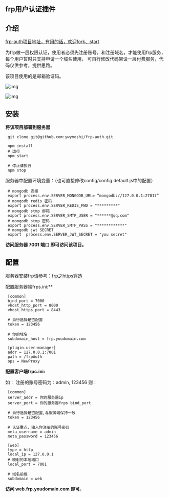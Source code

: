 ## **frp用户认证插件**

## **介绍**

[frp-auth项目地址，有用的话，欢迎fork、start](https://github.com/ywymoshi/frp-auth)

为frp做一层权限认证，使用者必须先注册账号，和注册域名，才能使用frp服务，每个用户暂时只支持申请一个域名使用， 可自行修改代码架设一层付费服务，代码仅供参考，提供思路。

该项目使用的是邮箱验证码。

![img](https://pic2.zhimg.com/v2-9af33496d7bc8c345b9aa9e7cf385069_b.png)

![img](https://pic4.zhimg.com/v2-25f636ae2abc77934ba49d397ead10a3_b.png)

## **安装**

**将该项目部署到服务器**

```
 git clone git@github.com:ywymoshi/frp-auth.git
 
 npm install
 # 运行
 npm start
 
 # 停止请执行
 npm stop
```

服务器中配置环境变量：（也可直接修改config/config.default.js中的配置）

```
 # mongodb 连接
 export process.env.SERVER_MONGODB_URL= ”mongodb://127.0.0.1:27017“
 # mongodb redis 密码
 export process.env.SERVER_REDIS_PWD = "*********"
 # mongodb stmp 邮箱
 export process.env.SERVER_SMTP_USER = "******@qq.com"
 # mongodb stmp 密码
 export process.env.SERVER_SMTP_PASS = "************"
 # mongodb jwt SECRET
 export  process.env.SERVER_JWT_SECRET = "you secret"
```

**访问服务器 7001 端口 即可访问该项目。**

## **配置**

服务器安装frp请参考：[frp之https穿透](https://zhuanlan.zhihu.com/p/371234742)

配置服务器端frps.ini:** 

```
 [common]
 bind_port = 7000
 vhost_http_port = 8000
 vhost_https_port = 8443
 
 # 自行选择是否配置
 token = 123456
 
 # 你的域名
 subdomain_host = frp.youdomain.com
 
 [plugin.user-manager]
 addr = 127.0.0.1:7001
 path = /frpAuth
 ops = NewProxy
```

**配置客户端frpc.ini:**

如： 注册的账号密码为：admin, 123456 则：

```
 [common]
 server_addr = 你的服务器ip
 server_port = 你的服务器frps bind_port
 
 # 自行选择是否配置,与服务端保持一致
 token = 123456
 
 # 认证重点，输入你注册的账号密码
 meta_username = admin
 meta_password = 123456
 
 [web]
 type = http
 local_ip = 127.0.0.1
 # 映射的本地端口
 local_port = 7001
 
 # 域名前缀
 subdomain = web
```

**访问 web.frp.youdomain.com   即可**。